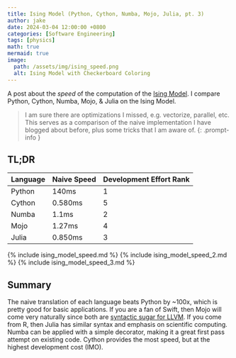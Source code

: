 ```yaml
---
title: Ising Model (Python, Cython, Numba, Mojo, Julia, pt. 3)
author: jake
date: 2024-03-04 12:00:00 +0800
categories: [Software Engineering]
tags: [physics]
math: true
mermaid: true
image:
  path: /assets/img/ising_speed.png
  alt: Ising Model with Checkerboard Coloring
---
```

A post about the *speed* of the computation of the [Ising Model](https://en.wikipedia.org/wiki/Ising_model). I compare Python, Cython, Numba, Mojo, & Julia on the Ising Model.
> I am sure there are optimizations I missed, e.g. vectorize, parallel, etc. This serves as a comparison of the naive implementation I have blogged about before, plus some tricks that I am aware of.
{: .prompt-info }

## TL;DR

| Language      | Naive Speed | Development Effort Rank |
| ----------- | ----------- | ----------- |
| Python      | 140ms       | 1 |
| Cython   | 0.580ms        | 5 |
| Numba   | 1.1ms        | 2 |
| Mojo   | 1.27ms        | 4 |
| Julia   | 0.850ms        | 3 |

<!-- jupyter nbconvert --NbConvertApp.output_files_dir="../assets/img/ising_model_out" --to markdown _includes/ising_model.ipynb -->
{% include ising_model_speed.md %}
{% include ising_model_speed_2.md %}
{% include ising_model_speed_3.md %}
## Summary
The naive translation of each language beats Python by ~100x, which is pretty good for basic applications. If you are a fan of Swift, then Mojo will come very naturally since both are [syntactic sugar for LLVM](https://news.ycombinator.com/item?id=21832060). If you come from R, then Julia has similar syntax and emphasis on scientific computing. Numba can be applied with a simple decorator, making it a great first pass attempt on existing code. Cython provides the most speed, but at the highest development cost (IMO).